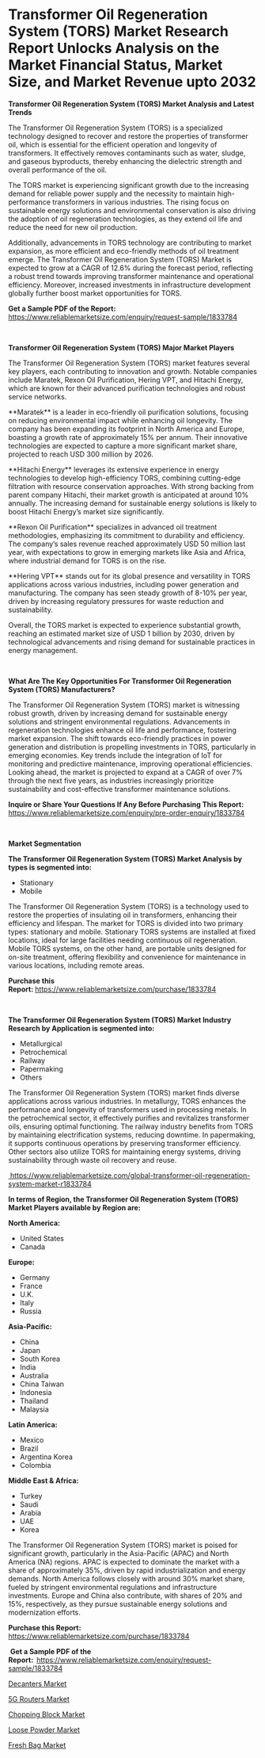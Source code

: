 <p><h1>Transformer Oil Regeneration System (TORS) Market Research Report Unlocks Analysis on the Market Financial Status, Market Size, and Market Revenue upto 2032</h1></p><p><strong>Transformer Oil Regeneration System (TORS) Market Analysis and Latest Trends</strong></p>
<p><p>The Transformer Oil Regeneration System (TORS) is a specialized technology designed to recover and restore the properties of transformer oil, which is essential for the efficient operation and longevity of transformers. It effectively removes contaminants such as water, sludge, and gaseous byproducts, thereby enhancing the dielectric strength and overall performance of the oil. </p><p>The TORS market is experiencing significant growth due to the increasing demand for reliable power supply and the necessity to maintain high-performance transformers in various industries. The rising focus on sustainable energy solutions and environmental conservation is also driving the adoption of oil regeneration technologies, as they extend oil life and reduce the need for new oil production. </p><p>Additionally, advancements in TORS technology are contributing to market expansion, as more efficient and eco-friendly methods of oil treatment emerge. The Transformer Oil Regeneration System (TORS) Market is expected to grow at a CAGR of 12.6% during the forecast period, reflecting a robust trend towards improving transformer maintenance and operational efficiency. Moreover, increased investments in infrastructure development globally further boost market opportunities for TORS.</p></p>
<p><strong>Get a Sample PDF of the Report:&nbsp;</strong> <a href="https://www.reliablemarketsize.com/enquiry/request-sample/1833784?utm_campaign=1943&utm_medium=2&utm_source=Github&utm_content=ia&utm_term=28022025&utm_id=transformer-oil-regeneration-system-tors">https://www.reliablemarketsize.com/enquiry/request-sample/1833784</a></p>
<p>&nbsp;</p>
<p><strong>Transformer Oil Regeneration System (TORS) Major Market Players</strong></p>
<p><p>The Transformer Oil Regeneration System (TORS) market features several key players, each contributing to innovation and growth. Notable companies include Maratek, Rexon Oil Purification, Hering VPT, and Hitachi Energy, which are known for their advanced purification technologies and robust service networks.</p><p>**Maratek** is a leader in eco-friendly oil purification solutions, focusing on reducing environmental impact while enhancing oil longevity. The company has been expanding its footprint in North America and Europe, boasting a growth rate of approximately 15% per annum. Their innovative technologies are expected to capture a more significant market share, projected to reach USD 300 million by 2026.</p><p>**Hitachi Energy** leverages its extensive experience in energy technologies to develop high-efficiency TORS, combining cutting-edge filtration with resource conservation approaches. With strong backing from parent company Hitachi, their market growth is anticipated at around 10% annually. The increasing demand for sustainable energy solutions is likely to boost Hitachi Energy’s market size significantly.</p><p>**Rexon Oil Purification** specializes in advanced oil treatment methodologies, emphasizing its commitment to durability and efficiency. The company’s sales revenue reached approximately USD 50 million last year, with expectations to grow in emerging markets like Asia and Africa, where industrial demand for TORS is on the rise.</p><p>**Hering VPT** stands out for its global presence and versatility in TORS applications across various industries, including power generation and manufacturing. The company has seen steady growth of 8-10% per year, driven by increasing regulatory pressures for waste reduction and sustainability.</p><p>Overall, the TORS market is expected to experience substantial growth, reaching an estimated market size of USD 1 billion by 2030, driven by technological advancements and rising demand for sustainable practices in energy management.</p></p>
<p>&nbsp;</p>
<p><strong>What Are The Key Opportunities For Transformer Oil Regeneration System (TORS) Manufacturers?</strong></p>
<p><p>The Transformer Oil Regeneration System (TORS) market is witnessing robust growth, driven by increasing demand for sustainable energy solutions and stringent environmental regulations. Advancements in regeneration technologies enhance oil life and performance, fostering market expansion. The shift towards eco-friendly practices in power generation and distribution is propelling investments in TORS, particularly in emerging economies. Key trends include the integration of IoT for monitoring and predictive maintenance, improving operational efficiencies. Looking ahead, the market is projected to expand at a CAGR of over 7% through the next five years, as industries increasingly prioritize sustainability and cost-effective transformer maintenance solutions.</p></p>
<p><strong>Inquire or Share Your Questions If Any Before Purchasing This Report:</strong> <a href="https://www.reliablemarketsize.com/enquiry/pre-order-enquiry/1833784?utm_campaign=1943&utm_medium=2&utm_source=Github&utm_content=ia&utm_term=28022025&utm_id=transformer-oil-regeneration-system-tors">https://www.reliablemarketsize.com/enquiry/pre-order-enquiry/1833784</a></p>
<p>&nbsp;</p>
<p><strong>Market Segmentation</strong></p>
<p><strong>The Transformer Oil Regeneration System (TORS) Market Analysis by types is segmented into:</strong></p>
<p><ul><li>Stationary</li><li>Mobile</li></ul></p>
<p><p>The Transformer Oil Regeneration System (TORS) is a technology used to restore the properties of insulating oil in transformers, enhancing their efficiency and lifespan. The market for TORS is divided into two primary types: stationary and mobile. Stationary TORS systems are installed at fixed locations, ideal for large facilities needing continuous oil regeneration. Mobile TORS systems, on the other hand, are portable units designed for on-site treatment, offering flexibility and convenience for maintenance in various locations, including remote areas.</p></p>
<p><strong>Purchase this Report:&nbsp;</strong><a href="https://www.reliablemarketsize.com/purchase/1833784?utm_campaign=1943&utm_medium=2&utm_source=Github&utm_content=ia&utm_term=28022025&utm_id=transformer-oil-regeneration-system-tors">https://www.reliablemarketsize.com/purchase/1833784</a></p>
<p>&nbsp;</p>
<p><strong>The Transformer Oil Regeneration System (TORS) Market Industry Research by Application is segmented into:</strong></p>
<p><ul><li>Metallurgical</li><li>Petrochemical</li><li>Railway</li><li>Papermaking</li><li>Others</li></ul></p>
<p><p>The Transformer Oil Regeneration System (TORS) market finds diverse applications across various industries. In metallurgy, TORS enhances the performance and longevity of transformers used in processing metals. In the petrochemical sector, it effectively purifies and revitalizes transformer oils, ensuring optimal functioning. The railway industry benefits from TORS by maintaining electrification systems, reducing downtime. In papermaking, it supports continuous operations by preserving transformer efficiency. Other sectors also utilize TORS for maintaining energy systems, driving sustainability through waste oil recovery and reuse.</p></p>
<p><a href="https://www.reliablemarketsize.com/global-transformer-oil-regeneration-system-market-r1833784?utm_campaign=1943&utm_medium=2&utm_source=Github&utm_content=ia&utm_term=28022025&utm_id=transformer-oil-regeneration-system-tors">&nbsp;https://www.reliablemarketsize.com/global-transformer-oil-regeneration-system-market-r1833784</a></p>
<p><strong>In terms of Region, the Transformer Oil Regeneration System (TORS) Market Players available by Region are:</strong></p>
<p>
    <p> <strong> North America: </strong>
        <ul>
            <li>United States</li>
            <li>Canada</li>
        </ul>
        </p> 
    <p> <strong> Europe: </strong>
        <ul>
            <li>Germany</li>
            <li>France</li>
            <li>U.K.</li>
            <li>Italy</li>
            <li>Russia</li>
        </ul>
        </p> 
    <p> <strong> Asia-Pacific: </strong>
        <ul>
            <li>China</li>
            <li>Japan</li>
            <li>South Korea</li>
            <li>India</li>
            <li>Australia</li>
            <li>China Taiwan</li>
            <li>Indonesia</li>
            <li>Thailand</li>
            <li>Malaysia</li>
        </ul>
        </p> 
    <p> <strong> Latin America: </strong>
        <ul>
            <li>Mexico</li>
            <li>Brazil</li>
            <li>Argentina Korea</li>
            <li>Colombia</li>
        </ul>
        </p> 
    <p> <strong> Middle East & Africa: </strong>
        <ul>
            <li>Turkey</li>
            <li>Saudi</li>
            <li>Arabia</li>
            <li>UAE</li>
            <li>Korea</li>
        </ul>
    </p>
    </p>
<p><p>The Transformer Oil Regeneration System (TORS) market is poised for significant growth, particularly in the Asia-Pacific (APAC) and North America (NA) regions. APAC is expected to dominate the market with a share of approximately 35%, driven by rapid industrialization and energy demands. North America follows closely with around 30% market share, fueled by stringent environmental regulations and infrastructure investments. Europe and China also contribute, with shares of 20% and 15%, respectively, as they pursue sustainable energy solutions and modernization efforts.</p></p>
<p><strong>Purchase this Report: </strong><a href="https://www.reliablemarketsize.com/purchase/1833784?utm_campaign=1943&utm_medium=2&utm_source=Github&utm_content=ia&utm_term=28022025&utm_id=transformer-oil-regeneration-system-tors">https://www.reliablemarketsize.com/purchase/1833784</a></p>
<p>&nbsp;<strong>Get a Sample PDF of the Report:&nbsp;&nbsp;</strong><a href="https://www.reliablemarketsize.com/enquiry/request-sample/1833784?utm_campaign=1943&utm_medium=2&utm_source=Github&utm_content=ia&utm_term=28022025&utm_id=transformer-oil-regeneration-system-tors">https://www.reliablemarketsize.com/enquiry/request-sample/1833784</a></p>
<p><strong></strong></p>
<p><p><a href="https://github.com/sharphadan/Market-Research-Report-List-1/blob/main/decanters-market.md?utm_campaign=1943&utm_medium=2&utm_source=Github&utm_content=ia&utm_term=28022025&utm_id=transformer-oil-regeneration-system-tors">Decanters Market</a></p><p><a href="https://github.com/ximensbisade/Market-Research-Report-List-1/blob/main/5g-routers-market.md?utm_campaign=1943&utm_medium=2&utm_source=Github&utm_content=ia&utm_term=28022025&utm_id=transformer-oil-regeneration-system-tors">5G Routers Market</a></p><p><a href="https://github.com/oeungcolesh0/Market-Research-Report-List-1/blob/main/chopping-block-market.md?utm_campaign=1943&utm_medium=2&utm_source=Github&utm_content=ia&utm_term=28022025&utm_id=transformer-oil-regeneration-system-tors">Chopping Block Market</a></p><p><a href="https://github.com/chaiszepkadk/Market-Research-Report-List-1/blob/main/loose-powder-market.md?utm_campaign=1943&utm_medium=2&utm_source=Github&utm_content=ia&utm_term=28022025&utm_id=transformer-oil-regeneration-system-tors">Loose Powder Market</a></p><p><a href="https://github.com/neiridionna/Market-Research-Report-List-1/blob/main/fresh-bag-market.md?utm_campaign=1943&utm_medium=2&utm_source=Github&utm_content=ia&utm_term=28022025&utm_id=transformer-oil-regeneration-system-tors">Fresh Bag Market</a></p></p>